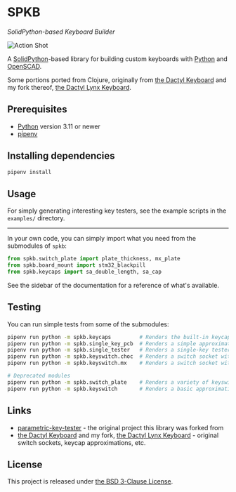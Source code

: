 # SPKB

_SolidPython-based Keyboard Builder_

![Action Shot](images/action-shot.jpg)

A [SolidPython][]-based library for building custom keyboards with [Python][] and [OpenSCAD][].

Some portions ported from Clojure, originally from [the Dactyl Keyboard][] and my fork thereof,
[the Dactyl Lynx Keyboard][].

[SolidPython]: https://github.com/jeff-dh/SolidPython
[Python]: https://www.python.org/
[OpenSCAD]: https://openscad.org/
[the Dactyl Keyboard]: https://github.com/adereth/dactyl-keyboard
[the Dactyl Lynx Keyboard]: https://github.com/whitelynx/dactyl-lynx-keyboard


## Prerequisites

* [Python][] version 3.11 or newer
* [pipenv](https://pipenv.pypa.io/en/latest/)

## Installing dependencies

```bash
pipenv install
```


## Usage

For simply generating interesting key testers, see the example scripts in the `examples/`
directory.

---

In your own code, you can simply import what you need from the submodules of `spkb`:
```python
from spkb.switch_plate import plate_thickness, mx_plate
from spkb.board_mount import stm32_blackpill
from spkb.keycaps import sa_double_length, sa_cap
```

See the sidebar of the documentation for a reference of what's available.


## Testing

You can run simple tests from some of the submodules:

```bash
pipenv run python -m spkb.keycaps         # Renders the built-in keycap approximations
pipenv run python -m spkb.single_key_pcb  # Renders a simple approximation of a single-key PCB
pipenv run python -m spkb.single_tester   # Renders a single-key tester
pipenv run python -m spkb.keyswitch.choc  # Renders a switch socket with backplate for a Kailh Choc switch
pipenv run python -m spkb.keyswitch.mx    # Renders a switch socket with backplate for an MX-style switch

# Deprecated modules
pipenv run python -m spkb.switch_plate    # Renders a variety of keyswitch plates (sockets)
pipenv run python -m spkb.keyswitch       # Renders a basic approximation of an MX-style switch body
```


## Links

* [parametric-key-tester](https://github.com/whitelynx/parametric-key-tester) - the original project this library was forked from
* [the Dactyl Keyboard][] and my fork, [the Dactyl Lynx Keyboard][] - original switch sockets, keycap approximations, etc.


## License

This project is released under [the BSD 3-Clause License](https://opensource.org/licenses/BSD-3-Clause).
